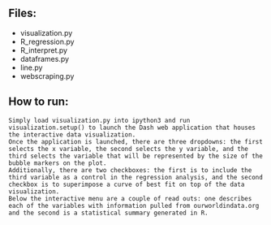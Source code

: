 ## Files: 
* visualization.py
* R_regression.py
* R_interpret.py
* dataframes.py
* line.py
* webscraping.py
    
## How to run:

    Simply load visualization.py into ipython3 and run visualization.setup() to launch the Dash web application that houses the interactive data visualization.
    Once the application is launched, there are three dropdowns: the first selects the x variable, the second selects the y variable, and the third selects the variable that will be represented by the size of the bubble markers on the plot. 
    Additionally, there are two checkboxes: the first is to include the third variable as a control in the regression analysis, and the second checkbox is to superimpose a curve of best fit on top of the data visualization.
    Below the interactive menu are a couple of read outs: one describes each of the variables with information pulled from ourworldindata.org and the second is a statistical summary generated in R. 